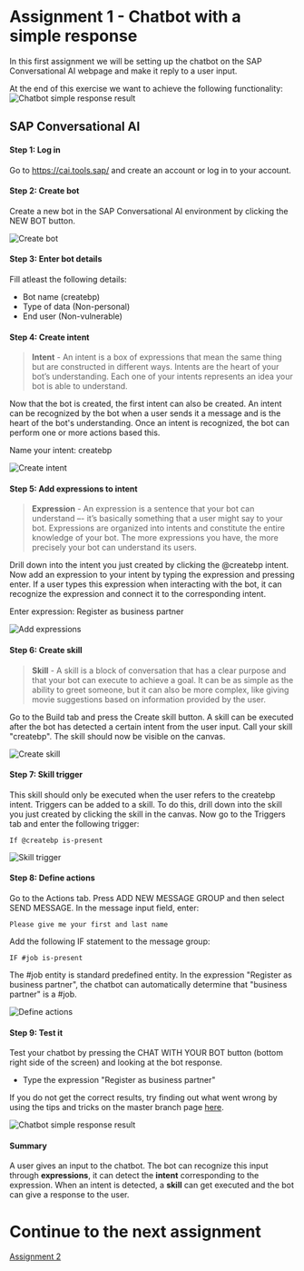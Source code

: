 # Assignment 1 - Chatbot with a simple response
In this first assignment we will be setting up the chatbot on the SAP Conversational AI webpage and make it reply to a user input.

At the end of this exercise we want to achieve the following functionality:
![Chatbot simple response result](https://github.com/iemkek/SAP_Conversational_AI_Assignments/blob/master/img/simpleResponseTest.png)

## SAP Conversational AI

#### Step 1: Log in
Go to https://cai.tools.sap/ and create an account or log in to your account.

#### Step 2: Create bot
Create a new bot in the SAP Conversational AI environment by clicking the NEW BOT button.

![Create bot](https://github.com/iemkek/SAP_Conversational_AI_Assignments/blob/master/img/simpleResponse1.png)

#### Step 3: Enter bot details
Fill atleast the following details:
- Bot name (createbp)
- Type of data (Non-personal)
- End user (Non-vulnerable)

#### Step 4: Create intent
> **Intent** - 
> An intent is a box of expressions that mean the same thing but are constructed in different ways. 
Intents are the heart of your bot’s understanding. Each one of your intents represents an idea your bot is able to understand.

Now that the bot is created, the first intent can also be created. An intent can be recognized by the bot when a user sends it a message and is the heart of the bot's understanding. Once an intent is recognized, the bot can perform one or more actions based this.

Name your intent: createbp

![Create intent](https://github.com/iemkek/SAP_Conversational_AI_Assignments/blob/master/img/simpleResponse2.png)

#### Step 5: Add expressions to intent
> **Expression** -
> An expression is a sentence that your bot can understand –- it’s basically something that a user might say to your bot. Expressions are organized into intents and constitute the entire knowledge of your bot. The more expressions you have, the more precisely your bot can understand its users.

Drill down into the intent you just created by clicking the @createbp intent. Now add an expression to your intent by typing the expression and pressing enter. If a user types this expression when interacting with the bot, it can recognize the expression and connect it to the corresponding intent.

Enter expression: Register as business partner

![Add expressions](https://github.com/iemkek/SAP_Conversational_AI_Assignments/blob/master/img/simpleResponse3.png)

#### Step 6: Create skill
> **Skill** -
> A skill is a block of conversation that has a clear purpose and that your bot can execute to achieve a goal. It can be as simple as the ability to greet someone, but it can also be more complex, like giving movie suggestions based on information provided by the user.

Go to the Build tab and press the Create skill button. A skill can be executed after the bot has detected a certain intent from the user input. Call your skill "createbp". The skill should now be visible on the canvas.

![Create skill](https://github.com/iemkek/SAP_Conversational_AI_Assignments/blob/master/img/simpleResponse4.png)

#### Step 7: Skill trigger
This skill should only be executed when the user refers to the createbp intent. Triggers can be added to a skill. To do this, drill down into the skill you just created by clicking the skill in the canvas. Now go to the Triggers tab and enter the following trigger:

```
If @createbp is-present
```

![Skill trigger](https://github.com/iemkek/SAP_Conversational_AI_Assignments/blob/master/img/simpleResponse5.png)

#### Step 8: Define actions
Go to the Actions tab. Press ADD NEW MESSAGE GROUP and then select SEND MESSAGE. In the message input field, enter:

```
Please give me your first and last name
```

Add the following IF statement to the message group:

```
IF #job is-present
```

The #job entity is standard predefined entity. In the expression "Register as business partner", the chatbot can automatically determine that "business partner" is a #job.

![Define actions](https://github.com/iemkek/SAP_Conversational_AI_Assignments/blob/master/img/simpleResponse6.png)

#### Step 9: Test it
Test your chatbot by pressing the CHAT WITH YOUR BOT button (bottom right side of the screen) and looking at the bot response.
- Type the expression "Register as business partner" 

If you do not get the correct results, try finding out what went wrong by using the tips and tricks on the master branch page [here](https://github.com/iemkek/SAP_Conversational_AI_Assignments/blob/master/README.md#debugging-the-chatbot).

![Chatbot simple response result](https://github.com/iemkek/SAP_Conversational_AI_Assignments/blob/master/img/simpleResponseTest.png)

#### Summary

A user gives an input to the chatbot. The bot can recognize this input through **expressions**, it can detect the **intent** corresponding to the expression. When an intent is detected, a **skill** can get executed and the bot can give a response to the user.

# Continue to the next assignment
[Assignment 2](https://github.com/iemkek/SAP_Conversational_AI_Assignments/tree/2_Chatbot_with_response_from_webhook)
